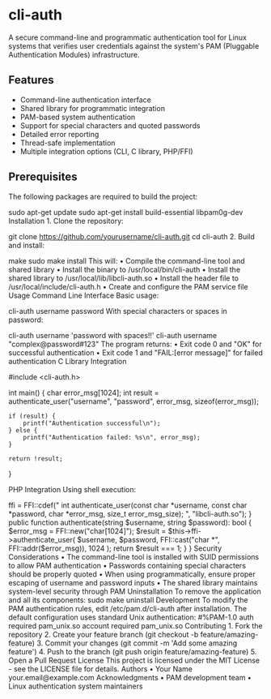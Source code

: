 # cli-auth

A secure command-line and programmatic authentication tool for Linux systems that verifies user credentials against the system's PAM (Pluggable Authentication Modules) infrastructure.

## Features

- Command-line authentication interface
- Shared library for programmatic integration
- PAM-based system authentication
- Support for special characters and quoted passwords
- Detailed error reporting
- Thread-safe implementation
- Multiple integration options (CLI, C library, PHP/FFI)

## Prerequisites

The following packages are required to build the project:

sudo apt-get update
sudo apt-get install build-essential libpam0g-dev
Installation
	1.	Clone the repository:

git clone https://github.com/yourusername/cli-auth.git
cd cli-auth
	2.	Build and install:

make
sudo make install
This will:
	•	Compile the command-line tool and shared library
	•	Install the binary to /usr/local/bin/cli-auth
	•	Install the shared library to /usr/local/lib/libcli-auth.so
	•	Install the header file to /usr/local/include/cli-auth.h
	•	Create and configure the PAM service file
Usage
Command Line Interface
Basic usage:

cli-auth username password
With special characters or spaces in password:

cli-auth username 'password with spaces!!'
cli-auth username "complex@password#123"
The program returns:
	•	Exit code 0 and "OK" for successful authentication
	•	Exit code 1 and "FAIL:[error message]" for failed authentication
C Library Integration

#include <cli-auth.h>

int main() {
    char error_msg[1024];
    int result = authenticate_user("username", "password", error_msg, sizeof(error_msg));
    
    if (result) {
        printf("Authentication successful\n");
    } else {
        printf("Authentication failed: %s\n", error_msg);
    }
    
    return !result;
}

PHP Integration
Using shell execution:

<?php

class AuthenticationService
{
    public function authenticate(string $username, string $password): bool
    {
        $escapedUsername = escapeshellarg($username);
        $escapedPassword = escapeshellarg($password);
        
        exec("cli-auth {$escapedUsername} {$escapedPassword}", $output, $returnVar);
        
        return $returnVar === 0;
    }
}
Using FFI:

<?php

class AuthenticationService
{
    private $ffi;

    public function __construct()
    {
        $this->ffi = FFI::cdef("
            int authenticate_user(const char *username, const char *password, 
                                char *error_msg, size_t error_msg_size);
        ", "libcli-auth.so");
    }

    public function authenticate(string $username, string $password): bool
    {
        $error_msg = FFI::new("char[1024]");
        $result = $this->ffi->authenticate_user(
            $username,
            $password,
            FFI::cast("char *", FFI::addr($error_msg)),
            1024
        );
        return $result === 1;
    }
}
Security Considerations
	•	The command-line tool is installed with SUID permissions to allow PAM authentication
	•	Passwords containing special characters should be properly quoted
	•	When using programmatically, ensure proper escaping of username and password inputs
	•	The shared library maintains system-level security through PAM
 
Uninstallation
To remove the application and all its components:

sudo make uninstall
Development
To modify the PAM authentication rules, edit /etc/pam.d/cli-auth after installation. The default configuration uses standard Unix authentication:

#%PAM-1.0
auth    required    pam_unix.so
account required    pam_unix.so
Contributing
	1.	Fork the repository
	2.	Create your feature branch (git checkout -b feature/amazing-feature)
	3.	Commit your changes (git commit -m 'Add some amazing feature')
	4.	Push to the branch (git push origin feature/amazing-feature)
	5.	Open a Pull Request
License
This project is licensed under the MIT License - see the LICENSE file for details.
Authors
	•	Your Name your.email@example.com
Acknowledgments
	•	PAM development team
	•	Linux authentication system maintainers
